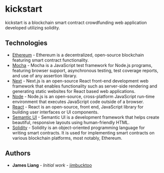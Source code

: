 # kickstart

kickstart is a blockchain smart contract crowdfunding web application developed utilizing solidity.

## Technologies

* [Ethereum](https://ethereum.org/en/) - Ethereum is a decentralized, open-source blockchain featuring smart contract functionality.
* [Mocha](https://mochajs.org/) - Mocha is a JavaScript test framework for Node.js programs, featuring browser support, asynchronous testing, test coverage reports, and use of any assertion library.
* [Next](https://nextjs.org/) - Next.js is an open-source React front-end development web framework that enables functionality such as server-side rendering and generating static websites for React based web applications.
* [Node](https://nodejs.org/en/) - Node.js is an open-source, cross-platform JavaScript run-time environment that executes JavaScript code outside of a browser.
* [React](https://reactjs.org/) - React is an open-source, front end, JavaScript library for building user interfaces or UI components.
* [Semantic UI](https://react.semantic-ui.com/) - Semantic UI is a development framework that helps create beautiful, responsive layouts using human-friendly HTML.
* [Solidity](https://docs.soliditylang.org/en/v0.8.0/) - Solidity is an object-oriented programming language for writing smart contracts. It is used for implementing smart contracts on various blockchain platforms, most notably, Ethereum.

## Authors

* **James Liang** - *Initial work* - [jimbucktoo](https://github.com/jimbucktoo/)
